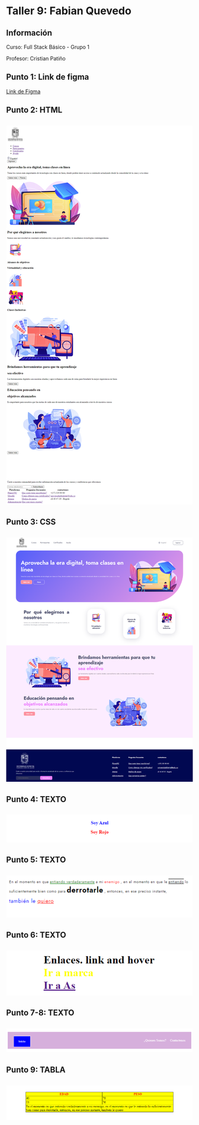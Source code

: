 <h1>Taller 9: Fabian Quevedo</h1>

<h2>Información</h2>
<p>Curso: Full Stack Básico - Grupo 1</p>
<p>Profesor: Cristian Patiño</p>

<h2>Punto 1: Link de figma</h2>
<a href="https://www.figma.com/file/7v4EzA8Zb10esAeG9fv4CZ/Fabian-Quevedo-Figma-Excercise?type=design&node-id=0%3A1&mode=design&t=LeDJN1hDHckst06B-1">Link de Figma</a>

<h2>Punto 2: HTML<h2>
<img src="./public/images/HTML.png" alt="html">

<h2>Punto 3: CSS<h2>
<img src="./public/images/CSS.png" alt="css">

<h2>Punto 4: TEXTO<h2>
<img src="./public/images/PUNTO_4.png" alt="TEXTO">

<h2>Punto 5: TEXTO<h2>
<img src="./public/images/PUNTO_5.png" alt="TEXTO">

<h2>Punto 6: TEXTO<h2>
<img src="./public/images/PUNTO_6.png" alt="TEXTO">

<h2>Punto 7-8: TEXTO<h2>
<img src="./public/images/PUNTOS_7-8.png" alt="TEXTO">

<h2>Punto 9: TABLA<h2>
<img src="./public/images/PUNTO_9.png" alt="TABLA">
